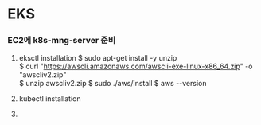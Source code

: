 # EKS

### EC2에 k8s-mng-server 준비
1. eksctl installation
  $ sudo apt-get install -y unzip \
  $ curl "https://awscli.amazonaws.com/awscli-exe-linux-x86_64.zip" -o "awscliv2.zip" \
  $ unzip awscliv2.zip
  $ sudo ./aws/install
  $ aws --version

2. kubectl installation
3. 
